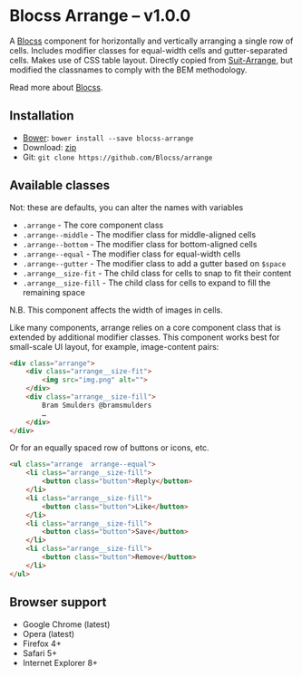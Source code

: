 # Blocss Arrange – v1.0.0

A [Blocss](https://github.com/Blocss/blocss/) component for horizontally and vertically arranging a single row of
cells. Includes modifier classes for equal-width cells and gutter-separated
cells. Makes use of CSS table layout. Directly copied from [Suit-Arrange](https://raw.github.com/suitcss/arrange), but modified the classnames to comply with the BEM methodology.

Read more about [Blocss](https://blocss.github.io/blocss).

## Installation

* [Bower](http://bower.io/): `bower install --save blocss-arrange`
* Download: [zip](https://github.com/Blocss/arrange/zipball/master)
* Git: `git clone https://github.com/Blocss/arrange`

## Available classes
Not: these are defaults, you can alter the names with variables

* `.arrange` - The core component class
* `.arrange--middle` - The modifier class for middle-aligned cells
* `.arrange--bottom` - The modifier class for bottom-aligned cells
* `.arrange--equal` - The modifier class for equal-width cells
* `.arrange--gutter` - The modifier class to add a gutter based on `$space`
* `.arrange__size-fit` - The child class for cells to snap to fit their content
* `.arrange__size-fill` - The child class for cells to expand to fill the remaining space

N.B. This component affects the width of images in cells.

Like many components, arrange relies on a core component class
that is extended by additional modifier classes. This component works best for
small-scale UI layout, for example, image-content pairs:

```html
<div class="arrange">
    <div class="arrange__size-fit">
        <img src="img.png" alt="">
    </div>
    <div class="arrange__size-fill">
        Bram Smulders @bramsmulders
        …
    </div>
</div>
```

Or for an equally spaced row of buttons or icons, etc.

```html
<ul class="arrange  arrange--equal">
    <li class="arrange__size-fill">
        <button class="button">Reply</button>
    </li>
    <li class="arrange__size-fill">
        <button class="button">Like</button>
    </li>
    <li class="arrange__size-fill">
        <button class="button">Save</button>
    </li>
    <li class="arrange__size-fill">
        <button class="button">Remove</button>
    </li>
</ul>
```

## Browser support

* Google Chrome (latest)
* Opera (latest)
* Firefox 4+
* Safari 5+
* Internet Explorer 8+